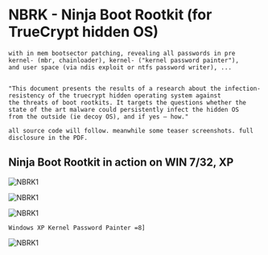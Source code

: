 

# NBRK - Ninja Boot Rootkit (for TrueCrypt hidden OS)

```An in depth analysis by creating a working boot rootkit for the truecrypt hidden operating system (verious windows flavours), 
with in mem bootsector patching, revealing all passwords in pre kernel- (mbr, chainloader), kernel- ("kernel password painter"), 
and user space (via ndis exploit or ntfs password writer), ... 


"This document presents the results of a research about the infection-resistency of the truecrypt hidden operating system against 
the threats of boot rootkits. It targets the questions whether the state of the art malware could persistently infect the hidden OS 
from the outside (ie decoy OS), and if yes – how."

all source code will follow. meanwhile some teaser screenshots. full disclosure in the PDF.
```
## Ninja Boot Rootkit in action on WIN 7/32, XP

![NBRK1](http://m64.rocks/ninja-boot-root/7.png "NBRK1")

![NBRK1](http://m64.rocks/ninja-boot-root/6.png "NBRK1")

![NBRK1](http://m64.rocks/ninja-boot-root/5.png "NBRK1")

```Windows XP Kernel Password Painter =8]```

![NBRK1](http://m64.rocks/ninja-boot-root/10.png "NBRK1")
